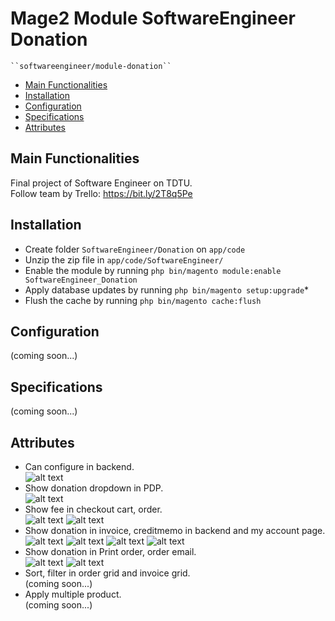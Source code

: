 # Mage2 Module SoftwareEngineer Donation

    ``softwareengineer/module-donation``

 - [Main Functionalities](#main-functionalities)
 - [Installation](#installation)
 - [Configuration](#configuration)
 - [Specifications](#specifications)
 - [Attributes](#attributes)

## Main Functionalities
Final project of Software Engineer on TDTU. <br/>
Follow team by Trello: https://bit.ly/2T8q5Pe

## Installation
 - Create folder `SoftwareEngineer/Donation` on `app/code`
 - Unzip the zip file in `app/code/SoftwareEngineer/`
 - Enable the module by running `php bin/magento module:enable SoftwareEngineer_Donation`
 - Apply database updates by running `php bin/magento setup:upgrade`\*
 - Flush the cache by running `php bin/magento cache:flush`

## Configuration<br />
(coming soon...)



## Specifications<br />
(coming soon...)



## Attributes
+ Can configure in backend.<br />
![alt text](image/config_donation.jpeg)
+ Show donation dropdown in PDP.<br />
![alt text](image/display_to_product.jpeg)
+ Show fee in checkout cart, order.<br />
![alt text](image/add_donation_to_total.jpeg)
![alt text](image/add_donation_to_total_2.jpeg)
+ Show donation in invoice, creditmemo in backend and my account page.<br />
![alt text](image/show_donation_in_order.jpeg)
![alt text](image/show_donation_in_invoice.jpeg)
![alt text](image/show_donation_in_creditmemo.jpeg)
![alt text](image/show_donation_in_my_order.jpeg)
+ Show donation in Print order, order email.<br />
![alt text](image/show_donation_to_my_order.jpeg)
![alt text](image/show_donation_to_order_email.jpeg)
+ Sort, filter in order grid and invoice grid.<br />
(coming soon...)
+ Apply multiple product.<br />
(coming soon...)


